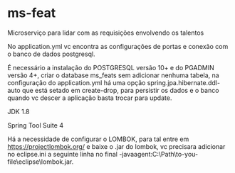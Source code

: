 # ms-feat
Microserviço para lidar com as requisições envolvendo os talentos


No application.yml vc encontra as configurações de portas e conexão com o banco de dados postgresql.

É necessário a instalação do POSTGRESQL versão 10+ e do PGADMIN versão 4+, criar o database ms_feats sem adicionar nenhuma tabela, na configuração do application.yml há uma opção spring.jpa.hibernate.ddl-auto que está setado em create-drop, para persistir os dados e o banco quando vc descer a aplicação basta trocar para update.


JDK 1.8

Spring Tool Suite 4

Há a necessidade de configurar o LOMBOK, para tal entre em https://projectlombok.org/ e baixe o .jar do lombok, vc precisara adicionar no eclipse.ini a seguinte linha no final -javaagent:C:\Path\to-you-file\eclipse\lombok.jar.
